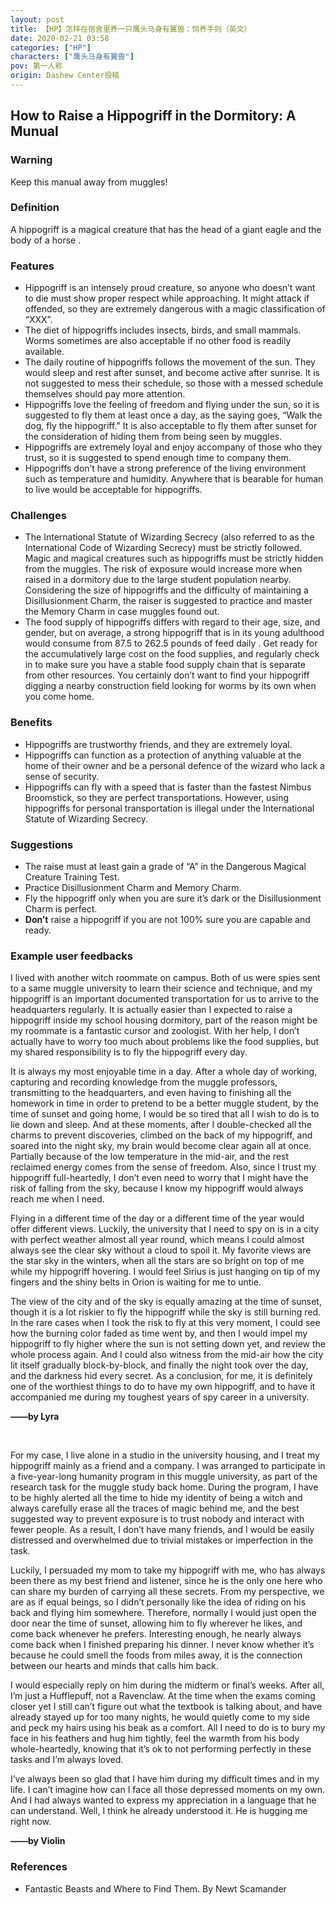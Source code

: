 ```yaml
---
layout: post
title: 【HP】怎样在宿舍里养一只鹰头马身有翼兽：饲养手则（英文）
date: 2020-02-21 03:58
categories: ["HP"]
characters: ["鹰头马身有翼兽"]
pov: 第一人称
origin: Dashew Center投稿
---
```


## How to Raise a Hippogriff in the Dormitory: A Munual

### Warning

Keep this manual away from muggles!

### Definition

A hippogriff is a magical creature that has the head of a giant eagle and the body of a horse .

### Features

- Hippogriff is an intensely proud creature, so anyone who doesn’t want to die must show proper respect while approaching. It might attack if offended, so they are extremely dangerous with a magic classification of “XXX”.
- The diet of hippogriffs includes insects, birds, and small mammals. Worms sometimes are also acceptable if no other food is readily available.
- The daily routine of hippogriffs follows the movement of the sun. They would sleep and rest after sunset, and become active after sunrise. It is not suggested to mess their schedule, so those with a messed schedule themselves should pay more attention.
- Hippogriffs love the feeling of freedom and flying under the sun, so it is suggested to fly them at least once a day, as the saying goes, “Walk the dog, fly the hippogriff.” It is also acceptable to fly them after sunset for the consideration of hiding them from being seen by muggles.
- Hippogriffs are extremely loyal and enjoy accompany of those who they trust, so it is suggested to spend enough time to company them.
- Hippogriffs don’t have a strong preference of the living environment such as temperature and humidity. Anywhere that is bearable for human to live would be acceptable for hippogriffs.

### Challenges

- The International Statute of Wizarding Secrecy  (also referred to as the International Code of Wizarding Secrecy) must be strictly followed. Magic and magical creatures such as hippogriffs must be strictly hidden from the muggles. The risk of exposure would increase more when raised in a dormitory due to the large student population nearby. Considering the size of hippogriffs and the difficulty of maintaining a Disillusionment Charm, the raiser is suggested to practice and master the Memory Charm in case muggles found out.
- The food supply of hippogriffs differs with regard to their age, size, and gender, but on average, a strong hippogriff that is in its young adulthood would consume from 87.5 to 262.5 pounds of feed daily . Get ready for the accumulatively large cost on the food supplies, and regularly check in to make sure you have a stable food supply chain that is separate from other resources. You certainly don’t want to find your hippogriff digging a nearby construction field looking for worms by its own when you come home.

### Benefits

- Hippogriffs are trustworthy friends, and they are extremely loyal.
- Hippogriffs can function as a protection of anything valuable at the home of their owner and be a personal defence of the wizard who lack a sense of security.
- Hippogriffs can fly with a speed that is faster than the fastest Nimbus Broomstick, so they are perfect transportations. However, using hippogriffs for personal transportation is illegal under the International Statute of Wizarding Secrecy.

### Suggestions

- The raise must at least gain a grade of “A” in the Dangerous Magical Creature Training Test.
- Practice Disillusionment Charm and Memory Charm.
- Fly the hippogriff only when you are sure it’s dark or the Disillusionment Charm is perfect.
- **Don’t** raise a hippogriff if you are not 100% sure you are capable and ready.

### Example user feedbacks

I lived with another witch roommate on campus. Both of us were spies sent to a same muggle university to learn their science and technique, and my hippogriff is an important documented transportation for us to arrive to the headquarters regularly. It is actually easier than I expected to raise a hippogriff inside my school housing dormitory, part of the reason might be my roommate is a fantastic cursor and zoologist. With her help, I don’t actually have to worry too much about problems like the food supplies, but my shared responsibility is to fly the hippogriff every day. 

It is always my most enjoyable time in a day. After a whole day of working, capturing and recording knowledge from the muggle professors, transmitting to the headquarters, and even having to finishing all the homework in time in order to pretend to be a better muggle student, by the time of sunset and going home, I would be so tired that all I wish to do is to lie down and sleep. And at these moments, after I double-checked all the charms to prevent discoveries, climbed on the back of my hippogriff, and soared into the night sky, my brain would become clear again all at once. Partially because of the low temperature in the mid-air, and the rest reclaimed energy comes from the sense of freedom. Also, since I trust my hippogriff full-heartedly, I don’t even need to worry that I might have the risk of falling from the sky, because I know my hippogriff would always reach me when I need.

Flying in a different time of the day or a different time of the year would offer different views. Luckily, the university that I need to spy on is in a city with perfect weather almost all year round, which means I could almost always see the clear sky without a cloud to spoil it. My favorite views are the star sky in the winters, when all the stars are so bright on top of me while my hippogriff hovering. I would feel Sirius is just hanging on tip of my fingers and the shiny belts in Orion is waiting for me to untie. 

The view of the city and of the sky is equally amazing at the time of sunset, though it is a lot riskier to fly the hippogriff while the sky is still burning red. In the rare cases when I took the risk to fly at this very moment, I could see how the burning color faded as time went by, and then I would impel my hippogriff to fly higher where the sun is not setting down yet, and review the whole process again. And I could also witness from the mid-air how the city lit itself gradually block-by-block, and finally the night took over the day, and the darkness hid every secret.
As a conclusion, for me, it is definitely one of the worthiest things to do to have my own hippogriff, and to have it accompanied me during my toughest years of spy career in a university. 

**——by Lyra**

<br>

For my case, I live alone in a studio in the university housing, and I treat my hippogriff mainly as a friend and a company. I was arranged to participate in a five-year-long humanity program in this muggle university, as part of the research task for the muggle study back home. During the program, I have to be highly alerted all the time to hide my identity of being a witch and always carefully erase all the traces of magic behind me, and the best suggested way to prevent exposure is to trust nobody and interact with fewer people. As a result, I don’t have many friends, and I would be easily distressed and overwhelmed due to trivial mistakes or imperfection in the task. 

Luckily, I persuaded my mom to take my hippogriff with me, who has always been there as my best friend and listener, since he is the only one here who can share my burden of carrying all these secrets. From my perspective, we are as if equal beings, so I didn’t personally like the idea of riding on his back and flying him somewhere. Therefore, normally I would just open the door near the time of sunset, allowing him to fly wherever he likes, and come back whenever he prefers. Interesting enough, he nearly always come back when I finished preparing his dinner. I never know whether it’s because he could smell the foods from miles away, it is the connection between our hearts and minds that calls him back.

I would especially reply on him during the midterm or final’s weeks. After all, I’m just a Hufflepuff, not a Ravenclaw. At the time when the exams coming closer yet I still can’t figure out what the textbook is talking about, and have already stayed up for too many nights, he would quietly come to my side and peck my hairs using his beak as a comfort. All I need to do is to bury my face in his feathers and hug him tightly, feel the warmth from his body whole-heartedly, knowing that it’s ok to not performing perfectly in these tasks and I’m always loved.

I’ve always been so glad that I have him during my difficult times and in my life. I can’t imagine how can I face all those depressed moments on my own. And I had always wanted to express my appreciation in a language that he can understand. Well, I think he already understood it. He is hugging me right now.

**——by Violin**

### References
- Fantastic Beasts and Where to Find Them. By Newt Scamander
